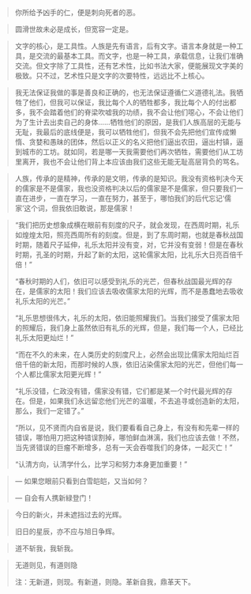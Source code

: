 > 你所给予凶手的仁，便是刺向死者的恶。

> 圆滑世故未必是成长，但宽容一定是。

> 文字的核心，是工具性。人族是先有语言，后有文字。语言本身就是一种工具，是交流的最基本工具。而文字，也是一种工具，承载信息，让我们准确交流。但文字除了工具性，还有艺术性，比如书法大家，便能展现文字美的极致。只不过，艺术性只是文字的次要特性，远远比不上核心。

> 我无法保证我做的事是善良和正确的，也无法保证遵循仁义道德礼法。我牺牲了他们，但我可以保证，我比每个人的牺牲都多，我比每个人的付出都多，我不会踏着他们的脊梁吹嘘我的功绩，我不会让他们噁心，不会让他们为了生计去出卖自己的身体……牺牲他们的原因，是我们人族高层的无能与无耻，我最后的底线便是，我可以牺牲他们，但我不会先把他们宣传成懒惰、贪婪和愚昧的团体，然后以正义的名义把他们逼出农田，逼出村镇，逼到城市的工坊。就如同，若是哪一天我需要他们再次牺牲，需要他们从工坊里离开，我也不会让他们背上本应该由我们这些无能无耻高层背负的骂名。

> 人族，传承的是精神，传承的是文明，传承的是知识。我没有资格判决今天的儒家是不是儒家，我也没资格判决以后的儒家是不是儒家，但只要我们一直在进步，一直在学习，一直在努力，甚至于，哪怕我们的后代忘记‘儒家’这个词，但我依旧敢说，那是儒家！

> “我们把历史想象成横在眼前有刻度的尺子，就会发现，在西周时期，礼乐如煌煌太阳，照亮西周所有的刻度。但是，到了东周时期，也就是春秋战国时期，随着尺子延伸，礼乐太阳并没有变，对，它并没有变弱！但是在春秋时期，孔圣的时期，升起了新的太阳，这轮儒家太阳，比礼乐大日亮百倍千倍！”
>
> “春秋时期的人们，依旧可以感受到礼乐的光芒，但春秋战国最光辉的存在，是儒家的太阳！我们应该去吸收儒家太阳的光辉，而不是愚蠢地去吸收礼乐太阳的光芒。”
>
> “礼乐思想很伟大，礼乐的太阳，依旧能照耀我们。当我们接受了儒家太阳的照耀后，我们身上虽然依旧有礼乐的光辉，但是，我们每一个人，已经比礼乐太阳更灿烂！”
>
> “而在不久的未来，在人类历史的刻度尺上，必然会出现比儒家太阳灿烂百倍千倍的新太阳，而那时候的人族，依旧沾染儒家太阳的光芒，但他们每一个人都比儒家太阳更光辉！”
>
> “礼乐没错，仁政没有错，儒家没有错，它们都是某一个时代最光辉的存在。但是，如果我们永远留恋他们光芒的温暖，不去追寻或创造新的太阳，那么，我们一定错了。”
>
> “所以，见不贤而内自省是说，我们要看看自己身上，有没有和先辈一样的错误，哪怕用刀把这种错误割掉，哪怕鲜血淋漓，我们也应该去做！不然，当先贤错误的巨瘤不断增多，总有一天会吞噬我们的身体，一起灭亡！”
>
> “认清方向，认清学什么，比学习和努力本身更加重要！”

> — 如果您眼前只看到白雪皑皑，又当如何？
>
> — 自会有人携新緑登门！

> 今日的新火，并未遮挡过去的光辉。
>
> 旧日的星辰，亦不应与旭日争辉。

> 道不斩我，我斩我。

> 无道则见，有道则隐
>
> 注：无新道，则现。有新道，则隐。革新自我，鼎革天下。
